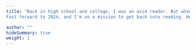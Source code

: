 ```yaml
---
title: "Back in high school and college, I was an avid reader. But when COVID hit, my reading habit took a back seat. Counterintuitive, right? You'd think I'd have read more, not less. But that's how it went down.
Fast forward to 2024, and I'm on a mission to get back into reading. Here's a quick look at where I'm at now"

author: ""
hideSummary: true
weight: 1
---
```

